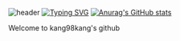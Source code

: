 ![header](https://capsule-render.vercel.app/api?type=Waving&color=auto&height=150&section=header&text=안녕하세요~!~!%20-_-&fontSize=90)
[![Typing SVG](https://readme-typing-svg.demolab.com?font=Fira+Code&pause=1000&color=A7B2F7&random=false&width=435&lines=Good+to+see+you)](https://git.io/typing-svg)
[![Anurag's GitHub stats](https://github-readme-stats.vercel.app/api?username=kang98kang)](https://github.com/anuraghazra/github-readme-stats)
<div>
  Welcome to kang98kang's github
</div>

